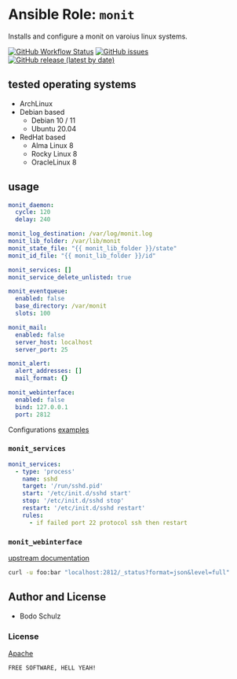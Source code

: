 
# Ansible Role:  `monit`


Installs and configure a monit on varoius linux systems.


[![GitHub Workflow Status](https://img.shields.io/github/workflow/status/bodsch/ansible-monit/CI)][ci]
[![GitHub issues](https://img.shields.io/github/issues/bodsch/ansible-monit)][issues]
[![GitHub release (latest by date)](https://img.shields.io/github/v/release/bodsch/ansible-monit)][releases]

[ci]: https://github.com/bodsch/ansible-monit/actions
[issues]: https://github.com/bodsch/ansible-monit/issues?q=is%3Aopen+is%3Aissue
[releases]: https://github.com/bodsch/ansible-monit/releases


## tested operating systems

* ArchLinux
* Debian based
    - Debian 10 / 11
    - Ubuntu 20.04
* RedHat based
    - Alma Linux 8
    - Rocky Linux 8
    - OracleLinux 8

## usage

```yaml
monit_daemon:
  cycle: 120
  delay: 240

monit_log_destination: /var/log/monit.log
monit_lib_folder: /var/lib/monit
monit_state_file: "{{ monit_lib_folder }}/state"
monit_id_file: "{{ monit_lib_folder }}/id"

monit_services: []
monit_service_delete_unlisted: true

monit_eventqueue:
  enabled: false
  base_directory: /var/monit
  slots: 100

monit_mail:
  enabled: false
  server_host: localhost
  server_port: 25

monit_alert:
  alert_addresses: []
  mail_format: {}

monit_webinterface:
  enabled: false
  bind: 127.0.0.1
  port: 2812
```

Configurations [examples](https://mmonit.com/wiki/Monit/ConfigurationExamples)


### `monit_services`

```yaml
monit_services:
  - type: 'process'
    name: sshd
    target: '/run/sshd.pid'
    start: '/etc/init.d/sshd start'
    stop: '/etc/init.d/sshd stop'
    restart: '/etc/init.d/sshd restart'
    rules:
      - if failed port 22 protocol ssh then restart
```

### `monit_webinterface`

[upstream documentation](https://mmonit.com/monit/documentation/monit.html#MONIT-HTTPD)

```bash
curl -u foo:bar "localhost:2812/_status?format=json&level=full"
```

## Author and License

- Bodo Schulz

### License

[Apache](LICENSE)

`FREE SOFTWARE, HELL YEAH!`
